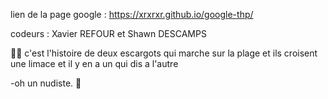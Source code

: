 

lien de la page google :
https://xrxrxr.github.io/google-thp/

codeurs : Xavier REFOUR et Shawn DESCAMPS


🐌🐌
c'est l'histoire de deux escargots qui marche sur la plage et ils croisent une limace et il y en a un qui dis a l'autre

-oh un nudiste.
🐚
